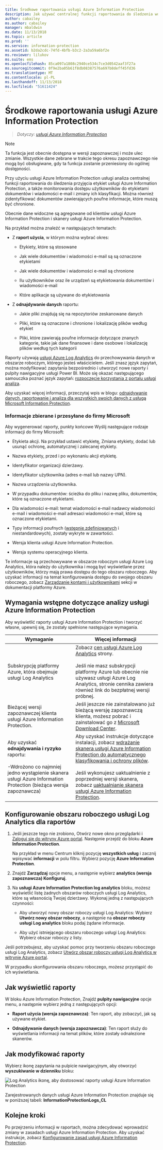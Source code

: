 ```yaml
---
title: Środkowe raportowania usługi Azure Information Protection
description: Jak używać centralnej funkcji raportowania do śledzenia wdrożenia etykiet usługi Azure Information Protection i identyfikowania plików, które zawierają poufne informacje
author: cabailey
ms.author: cabailey
manager: mbaldwin
ms.date: 11/13/2018
ms.topic: article
ms.prod: ''
ms.service: information-protection
ms.assetid: b2da2cdc-74fd-4bfb-b3c2-2a3a59a6bf2e
ms.reviewer: lilukov
ms.suite: ems
ms.openlocfilehash: 85ca097a1808c2940ce534c7ce3d0542aaf3f27a
ms.sourcegitcommit: 0f9e2ba05b61f8db08387576a697b8deff45fd36
ms.translationtype: MT
ms.contentlocale: pl-PL
ms.lasthandoff: 11/13/2018
ms.locfileid: "51611424"
---
```

# <a name="central-reporting-for-azure-information-protection"></a>Środkowe raportowania usługi Azure Information Protection

>*Dotyczy: [usługi Azure Information Protection](https://azure.microsoft.com/pricing/details/information-protection)*

> [!NOTE]
> Ta funkcja jest obecnie dostępna w wersji zapoznawczej i może ulec zmianie. Wszystkie dane zebrane w trakcie tego okresu zapoznawczego nie mogą być obsługiwane, gdy ta funkcja zostanie przeniesiony do ogólnej dostępności.


Przy użyciu usługi Azure Information Protection usługi analiza centralnej funkcji raportowania do śledzenia przyjęcia etykiet usługi Azure Information Protection, a także monitorowania dostępu użytkowników do etykietami dokumentów i wiadomości e-mail i zmiany ich klasyfikacji. Można również zidentyfikować dokumentów zawierających poufne informacje, które muszą być chronione.

Obecnie dane widoczne są agregowane od klientów usługi Azure Information Protection i skanery usługi Azure Information Protection.

Na przykład można znaleźć w następujących tematach:

- Z **raport użycia**, w którym można wybrać okres:
    
    - Etykiety, które są stosowane
    
    - Jak wiele dokumentów i wiadomości e-mail są są oznaczone etykietami
    
    - Jak wiele dokumentów i wiadomości e-mail są chronione
    
    - Ilu użytkowników oraz ile urządzeń są etykietowania dokumentów i wiadomości e-mail
    
    - Które aplikacje są używane do etykietowania

- Z **odnajdywanie danych** raportu:

    - Jakie pliki znajdują się na repozytoriów zeskanowane danych
    
    - Pliki, które są oznaczone i chronione i lokalizację plików według etykiet
    
    - Pliki, które zawierają poufne informacje dotyczące znanych kategorie, takie jak dane finansowe i dane osobowe i lokalizację plików według tych kategorii
    
Raporty używają [usługi Azure Log Analytics](/azure/log-analytics/log-analytics-overview) do przechowywania danych w obszarze roboczym, którego jesteś właścicielem. Jeśli znasz język zapytań, można modyfikować zapytania bezpośrednio i utworzyć nowe raporty i pulpity nawigacyjne usługi Power BI. Może się okazać następującego samouczka poznać język zapytań: [rozpoczęcie korzystania z portalu usługi analiza](https://docs.loganalytics.io/docs/Learn/Getting-Started/Getting-started-with-the-Analytics-portal). 

Aby uzyskać więcej informacji, przeczytaj wpis w blogu: [odnajdywanie danych, raportowanie i analiza dla wszystkich swoich danych z usługą Microsoft Information Protection](https://techcommunity.microsoft.com/t5/Azure-Information-Protection/Data-discovery-reporting-and-analytics-for-all-your-data-with/ba-p/253854).

### <a name="information-collected-and-sent-to-microsoft"></a>Informacje zbierane i przesyłane do firmy Microsoft

Aby wygenerować raporty, punkty końcowe Wyślij następujące rodzaje informacji do firmy Microsoft:

- Etykieta akcji. Na przykład ustawić etykietę, Zmiana etykiety, dodać lub usunąć ochronę, automatycznej i zalecanej etykiety.

- Nazwa etykiety, przed i po wykonaniu akcji etykietę.

- Identyfikator organizacji dzierżawy.

- Identyfikator użytkownika (adres e-mail lub nazwy UPN).

- Nazwa urządzenia użytkownika.

- W przypadku dokumentów: ścieżka do pliku i nazwę pliku, dokumentów, które są oznaczone etykietami.

- Dla wiadomości e-mail: temat wiadomości e-mail nadawcy wiadomości e-mail i wiadomości e-mail adresaci wiadomości e-mail, które są oznaczone etykietami. 

- Typy informacji poufnych ([wstępnie zdefiniowanych](https://docs.microsoft.com/office365/securitycompliance/what-the-sensitive-information-types-look-for) i niestandardowych), zostały wykryte w zawartości.

- Wersja klienta usługi Azure Information Protection.

- Wersja systemu operacyjnego klienta.

Te informacje są przechowywane w obszarze roboczym usługi Azure Log Analytics, która należy do użytkownika i mogą być wyświetlane przez użytkowników, którzy mają prawa dostępu do tego obszaru roboczego. Aby uzyskać informacji na temat konfigurowania dostępu do swojego obszaru roboczego, zobacz [Zarządzanie kontami i użytkownikami](/azure/log-analytics/log-analytics-manage-access?toc=/azure/azure-monitor#manage-accounts-and-users) sekcji w dokumentacji platformy Azure.

## <a name="prerequisites-for-azure-information-protection-analytics"></a>Wymagania wstępne dotyczące analizy usługi Azure Information Protection
Aby wyświetlić raporty usługi Azure Information Protection i tworzyć własne, upewnij się, że zostały spełnione następujące wymagania.

|Wymaganie|Więcej informacji|
|---------------|--------------------|
|Subskrypcję platformy Azure, która obejmuje usługi Log Analytics|Zobacz [cen usługi Azure Log Analytics](https://azure.microsoft.com/pricing/details/log-analytics) strony.<br /><br />Jeśli nie masz subskrypcji platformy Azure lub obecnie nie używasz usługi Azure Log Analytics, stronie cennika zawiera również link do bezpłatnej wersji próbnej.|
|Bieżącej wersji zapoznawczej klienta usługi Azure Information Protection.|Jeśli jeszcze nie zainstalowano już bieżącą wersję zapoznawczą klienta, możesz pobrać i zainstalować go z [Microsoft Download Center](https://www.microsoft.com/en-us/download/details.aspx?id=53018).|
|Aby uzyskać **odnajdywania i ryzyko** raportu: <br /><br />-Wdrożono co najmniej jedno wystąpienie skanera usługi Azure Information Protection (bieżąca wersja zapoznawcza)|Aby uzyskać instrukcje dotyczące instalacji, zobacz [wdrażanie skanera usługi Azure Information Protection do automatycznego klasyfikowania i ochrony plików](deploy-aip-scanner.md). <br /><br />Jeśli wykonujesz uaktualnienie z poprzedniej wersji skanera, zobacz [uaktualnianie skanera usługi Azure Information Protection](./rms-client/client-admin-guide.md#upgrading-the-azure-information-protection-scanner).|


## <a name="configure-a-log-analytics-workspace-for-the-reports"></a>Konfigurowanie obszaru roboczego usługi Log Analytics dla raportów

1. Jeśli jeszcze tego nie zrobiono, Otwórz nowe okno przeglądarki i [Zaloguj się do witryny Azure portal](configure-policy.md#signing-in-to-the-azure-portal). Następnie przejdź do bloku **Azure Information Protection**. 
    
    Na przykład w menu Centrum kliknij pozycję **wszystkich usług** i zacznij wpisywać **informacji** w polu filtru. Wybierz pozycję **Azure Information Protection**.
    
2. Znajdź **Zarządzaj** opcje menu, a następnie wybierz **analytics (wersja zapoznawcza) Konfiguruj**.

3. Na **usługi Azure Information Protection log analytics** bloku, możesz wyświetlić listę żadnych obszarów roboczych usługi Log Analytics, które są własnością Twojej dzierżawy. Wykonaj jedną z następujących czynności:
    
    - Aby utworzyć nowy obszar roboczy usługi Log Analytics: Wybierz **Utwórz nowy obszar roboczy**, a następnie na **obszar roboczy usługi Log analytics** bloku podaj żądane informacje.
    
    - Aby użyć istniejącego obszaru roboczego usługi Log Analytics: Wybierz obszar roboczy z listy.

Jeśli potrzebujesz, aby uzyskać pomoc przy tworzeniu obszaru roboczego usługi Log Analytics, zobacz [Utwórz obszar roboczy usługi Log Analytics w witrynie Azure portal](https://docs.microsoft.com/azure/log-analytics/log-analytics-quick-create-workspace).

W przypadku skonfigurowania obszaru roboczego, możesz przystąpić do ich wyświetlania.

## <a name="how-to-view-the-reports"></a>Jak wyświetlić raporty

W bloku Azure Information Protection, Znajdź **pulpity nawigacyjne** opcje menu, a następnie wybierz jedną z następujących opcji:

- **Raport użycia (wersja zapoznawcza)**: Ten raport, aby zobaczyć, jak są używane etykiet. 

- **Odnajdywanie danych (wersja zapoznawcza)**: Ten raport służy do wyświetlania informacji na temat plików, które zostały odnalezione skanerów.

## <a name="how-to-modify-the-reports"></a>Jak modyfikować raporty

Wybierz ikonę zapytania na pulpicie nawigacyjnym, aby otworzyć **wyszukiwanie w dzienniku** bloku: 

![Log Analytics ikonę, aby dostosować raporty usługi Azure Information Protection](./media/log-analytics-icon.png)


Zarejestrowanych danych usługi Azure Information Protection znajduje się w poniższej tabeli: **InformationProtectionLogs_CL**

## <a name="next-steps"></a>Kolejne kroki
Po przejrzeniu informacji w raportach, można zdecydować wprowadzić zmiany w zasadach usługi Azure Information Protection. Aby uzyskać instrukcje, zobacz [Konfigurowanie zasad usługi Azure Information Protection](configure-policy.md).